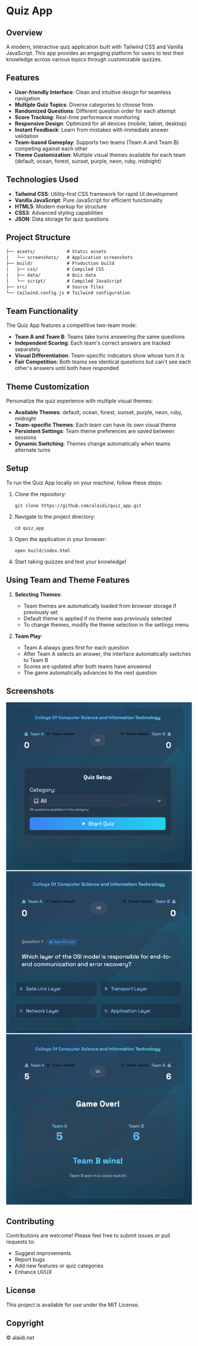 # Quiz App

## Overview
A modern, interactive quiz application built with Tailwind CSS and Vanilla JavaScript. This app provides an engaging platform for users to test their knowledge across various topics through customizable quizzes.

## Features
- **User-friendly Interface**: Clean and intuitive design for seamless navigation
- **Multiple Quiz Topics**: Diverse categories to choose from
- **Randomized Questions**: Different question order for each attempt
- **Score Tracking**: Real-time performance monitoring
- **Responsive Design**: Optimized for all devices (mobile, tablet, desktop)
- **Instant Feedback**: Learn from mistakes with immediate answer validation
- **Team-based Gameplay**: Supports two teams (Team A and Team B) competing against each other
- **Theme Customization**: Multiple visual themes available for each team (default, ocean, forest, sunset, purple, neon, ruby, midnight)

## Technologies Used
- **Tailwind CSS**: Utility-first CSS framework for rapid UI development
- **Vanilla JavaScript**: Pure JavaScript for efficient functionality
- **HTML5**: Modern markup for structure
- **CSS3**: Advanced styling capabilities
- **JSON**: Data storage for quiz questions

## Project Structure
```
├── assets/            # Static assets
│   └── screenshots/   # Application screenshots
├── build/             # Production build
│   ├── css/           # Compiled CSS
│   ├── data/          # Quiz data
│   └── script/        # Compiled JavaScript
├── src/               # Source files
└── tailwind.config.js # Tailwind configuration
```

## Team Functionality
The Quiz App features a competitive two-team mode:

- **Team A and Team B**: Teams take turns answering the same questions
- **Independent Scoring**: Each team's correct answers are tracked separately
- **Visual Differentiation**: Team-specific indicators show whose turn it is
- **Fair Competition**: Both teams see identical questions but can't see each other's answers until both have responded

## Theme Customization
Personalize the quiz experience with multiple visual themes:

- **Available Themes**: default, ocean, forest, sunset, purple, neon, ruby, midnight
- **Team-specific Themes**: Each team can have its own visual theme
- **Persistent Settings**: Team theme preferences are saved between sessions
- **Dynamic Switching**: Themes change automatically when teams alternate turns

## Setup
To run the Quiz App locally on your machine, follow these steps:

1. Clone the repository:
   ```
   git clone https://github.com/alaidi/quiz_app.git
   ```

2. Navigate to the project directory:
   ```
   cd quiz_app
   ```

3. Open the application in your browser:
   ```
   open build/index.html
   ```

4. Start taking quizzes and test your knowledge!

## Using Team and Theme Features
1. **Selecting Themes**:
   - Team themes are automatically loaded from browser storage if previously set
   - Default theme is applied if no theme was previously selected
   - To change themes, modify the theme selection in the settings menu

2. **Team Play**:
   - Team A always goes first for each question
   - After Team A selects an answer, the interface automatically switches to Team B
   - Scores are updated after both teams have answered
   - The game automatically advances to the next question

## Screenshots
![Quiz App Screenshot](assets/screenshots/1_quiz.png)
![Quiz App Screenshot](assets/screenshots/2_quiz.png)
![Quiz App Screenshot](assets/screenshots/3_quiz.png)

## Contributing
Contributions are welcome! Please feel free to submit issues or pull requests to:
- Suggest improvements
- Report bugs
- Add new features or quiz categories
- Enhance UI/UX

## License
This project is available for use under the MIT License.

## Copyright
© alaidi.net


